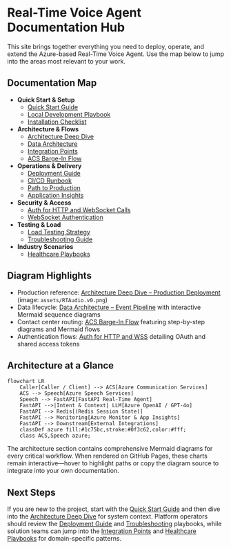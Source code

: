 # Real-Time Voice Agent Documentation Hub

This site brings together everything you need to deploy, operate, and extend the Azure-based Real-Time Voice Agent. Use the map below to jump into the areas most relevant to your work.

## Documentation Map

- **Quick Start & Setup**
  - [Quick Start Guide](getting-started/quickstart.md)
  - [Local Development Playbook](quickstart-local-development.md)
  - [Installation Checklist](getting-started/installation.md)
- **Architecture & Flows**
  - [Architecture Deep Dive](Architecture.md)
  - [Data Architecture](DataArchitecture.md)
  - [Integration Points](IntegrationPoints.md)
  - [ACS Barge-In Flow](ACSBargeInFlow.md)
- **Operations & Delivery**
  - [Deployment Guide](DeploymentGuide.md)
  - [CI/CD Runbook](CICDGuide.md)
  - [Path to Production](PathToProduction.md)
  - [Application Insights](ApplicationInsights.md)
- **Security & Access**
  - [Auth for HTTP and WebSocket Calls](AuthForHTTPandWSS.md)
  - [WebSocket Authentication](WebsocketAuth.md)
- **Testing & Load**
  - [Load Testing Strategy](LoadTesting.md)
  - [Troubleshooting Guide](Troubleshooting.md)
- **Industry Scenarios**
  - [Healthcare Playbooks](HealthcareUsecases.md)

## Diagram Highlights

- Production reference: [Architecture Deep Dive – Production Deployment](Architecture.md#production-deployment-architecture) (image: `assets/RTAudio.v0.png`)
- Data lifecycle: [Data Architecture – Event Pipeline](DataArchitecture.md#event-driven-data-pipeline) with interactive Mermaid sequence diagrams
- Contact center routing: [ACS Barge-In Flow](ACSBargeInFlow.md) featuring step-by-step diagrams and Mermaid flows
- Authentication flows: [Auth for HTTP and WSS](AuthForHTTPandWSS.md#end-to-end-authentication-flow) detailing OAuth and shared access tokens

## Architecture at a Glance

```mermaid
flowchart LR
    Caller[Caller / Client] --> ACS[Azure Communication Services]
    ACS --> Speech[Azure Speech Services]
    Speech --> FastAPI[FastAPI Real-Time Agent]
    FastAPI -->|Intent & Context| LLM[Azure OpenAI / GPT-4o]
    FastAPI --> Redis[(Redis Session State)]
    FastAPI --> Monitoring[Azure Monitor & App Insights]
    FastAPI --> Downstream[External Integrations]
    classDef azure fill:#1c75bc,stroke:#0f3c62,color:#fff;
    class ACS,Speech azure;
```

The architecture section contains comprehensive Mermaid diagrams for every critical workflow. When rendered on GitHub Pages, these charts remain interactive—hover to highlight paths or copy the diagram source to integrate into your own documentation.

## Next Steps

If you are new to the project, start with the [Quick Start Guide](getting-started/quickstart.md) and then dive into the [Architecture Deep Dive](Architecture.md) for system context. Platform operators should review the [Deployment Guide](DeploymentGuide.md) and [Troubleshooting](Troubleshooting.md) playbooks, while solution teams can jump into the [Integration Points](IntegrationPoints.md) and [Healthcare Playbooks](HealthcareUsecases.md) for domain-specific patterns.
